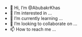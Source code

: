 - 👋 Hi, I’m @AbubakrKhas
- 👀 I’m interested in ...
- 🌱 I’m currently learning ...
- 💞️ I’m looking to collaborate on ...
- 📫 How to reach me ...

<!---
AbubakrKhas/AbubakrKhas is a ✨ special ✨ repository because its `README.md` (this file) appears on your GitHub profile.
You can click the Preview link to take a look at your changes.
--->
